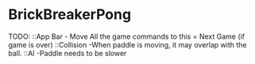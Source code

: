 BrickBreakerPong
================

TODO:
::App Bar
	- Move All the game commands to this
		= Next Game (if game is over)
::Collision
	-When paddle is moving, it may overlap with the ball.
::AI
	-Paddle needs to be slower